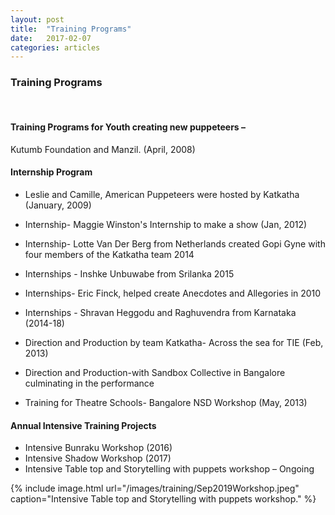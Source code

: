 ```yaml
---
layout: post
title:  "Training Programs"
date:   2017-02-07
categories: articles
---
```


<h3>Training Programs</h3>
<br>

<h4>Training Programs for Youth creating new puppeteers – </h4>


Kutumb Foundation and Manzil. (April, 2008)


<h4> Internship Program  </h4>

- Leslie and Camille, American Puppeteers were hosted by Katkatha (January, 2009) 
- Internship- Maggie Winston's Internship to make a show (Jan, 2012)
- Internship- Lotte Van Der Berg from Netherlands created Gopi Gyne with four members of the Katkatha team 2014 
- Internships - Inshke Unbuwabe from Srilanka 2015
- Internships- Eric Finck, helped create Anecdotes and Allegories in 2010

- Internships - Shravan Heggodu and Raghuvendra from Karnataka (2014-18)
- Direction and Production by team Katkatha- Across the sea for TIE (Feb, 2013)
- Direction and Production-with  Sandbox Collective in Bangalore culminating in the performance

- Training for Theatre Schools- Bangalore NSD Workshop (May, 2013) 


<h4> Annual Intensive Training Projects  </h4>

- Intensive Bunraku Workshop (2016) 
- Intensive Shadow Workshop (2017) 
- Intensive Table top and Storytelling with puppets workshop – Ongoing 

 {% include image.html url="/images/training/Sep2019Workshop.jpeg" caption="Intensive Table top and Storytelling with puppets workshop." %}
 
